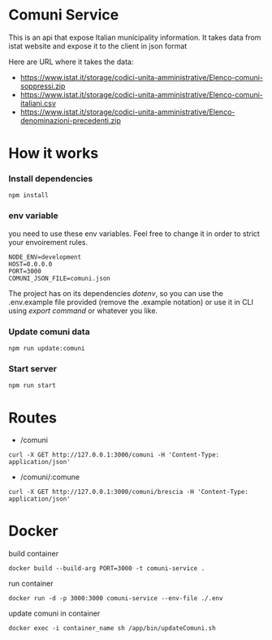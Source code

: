 # Comuni Service

This is an api that expose Italian municipality information.
It takes data from istat website and expose it to the client in json format

Here are URL where it takes the data:
- https://www.istat.it/storage/codici-unita-amministrative/Elenco-comuni-soppressi.zip
- https://www.istat.it/storage/codici-unita-amministrative/Elenco-comuni-italiani.csv
- https://www.istat.it/storage/codici-unita-amministrative/Elenco-denominazioni-precedenti.zip

# How it works

### Install dependencies

`npm install`

### env variable

you need to use these env variables.
Feel free to change it in order to strict your envoirement rules.

```
NODE_ENV=development
HOST=0.0.0.0
PORT=3000
COMUNI_JSON_FILE=comuni.json
```
The project has on its dependencies *dotenv*, so
you can use the .env.example file provided (remove the .example notation) or use it in CLI using *export command* or whatever you like.

### Update comuni data

`npm run update:comuni`

### Start server

`npm run start`

# Routes

- /comuni
```
curl -X GET http://127.0.0.1:3000/comuni -H 'Content-Type: application/json'
```

- /comuni/:comune
```
curl -X GET http://127.0.0.1:3000/comuni/brescia -H 'Content-Type: application/json'
```

# Docker

build container

`docker build --build-arg PORT=3000 -t comuni-service .`

run container

`docker run -d -p 3000:3000 comuni-service --env-file ./.env`

update comuni in container

`docker exec -i container_name sh /app/bin/updateComuni.sh`
